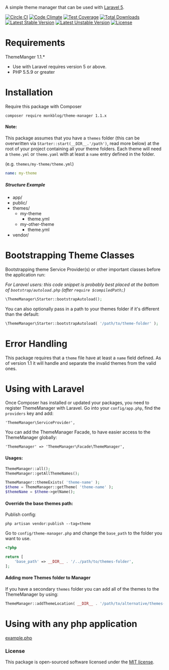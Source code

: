 A simple theme manager that can be used with [Laravel 5](http://laravel.com/).

[![Circle CI](https://circleci.com/gh/monkblog/theme-manager.svg?style=svg)](https://circleci.com/gh/monkblog/theme-manager)
[![Code Climate](https://codeclimate.com/github/monkblog/theme-manager/badges/gpa.svg)](https://codeclimate.com/github/monkblog/theme-manager)
[![Test Coverage](https://codeclimate.com/github/monkblog/theme-manager/badges/coverage.svg)](https://codeclimate.com/github/monkblog/theme-manager/coverage)
[![Total Downloads](https://poser.pugx.org/monkblog/theme-manager/d/total.svg)](https://packagist.org/packages/monkblog/theme-manager)
[![Latest Stable Version](https://poser.pugx.org/monkblog/theme-manager/v/stable.svg)](https://packagist.org/packages/monkblog/theme-manager)
[![Latest Unstable Version](https://poser.pugx.org/monkblog/theme-manager/v/unstable.svg)](https://packagist.org/packages/monkblog/theme-manager)
[![License](https://poser.pugx.org/monkblog/theme-manager/license.svg)](https://packagist.org/packages/monkblog/theme-manager)

# Requirements

ThemeManger 1.1.*
 - Use with Laravel requires version 5 or above.
 - PHP 5.5.9 or greater
 
# Installation

Require this package with Composer

```
composer require monkblog/theme-manager 1.1.x
```

#### Note:
This package assumes that you have a `themes` folder (this can be overwritten via `Starter::start(__DIR__.'/path')`, read more below) at the root of your project containing all your theme folders. 
Each theme will need a `theme.yml` or `theme.yaml` with at least a `name` entry defined in the folder.

(e.g. `themes/my-theme/theme.yml`)
```yaml
name: my-theme
```

##### Structure Example
- app/
- public/
- themes/
  - my-theme
    - theme.yml
  - my-other-theme
    - theme.yml
- vendor/

# Bootstrapping Theme Classes
Bootstrapping theme Service Provider(s) or other important classes before the application run:

*For Laravel users: this code snippet is probably best placed at the bottom of `bootstrap/autoload.php` (after `require $compiledPath;`)*

```php
\ThemeManager\Starter::bootstrapAutoload();
```

You can also optionally pass in a path to your themes folder if it's different than the default:
```php
\ThemeManager\Starter::bootstrapAutoload( '/path/to/theme-folder' );
```

# Error Handling
This package requires that a `theme` file have at least a `name` field defined. As of version 1.1 it will handle and separate the invalid themes from the valid ones.

# Using with Laravel

Once Composer has installed or updated your packages, you need to register ThemeManager with Laravel. Go into your `config/app.php`, find the `providers` key and add:

```
'ThemeManager\ServiceProvider',
```

You can add the ThemeManager Facade, to have easier access to the ThemeManager globally:

```
'ThemeManager' => 'ThemeManager\Facade\ThemeManager',
```

#### Usages:

```php
ThemeManager::all();
ThemeManager::getAllThemeNames();

ThemeManager::themeExists( 'theme-name' );
$theme = ThemeManager::getTheme( 'theme-name' );
$themeName = $theme->getName();
```

#### Override the base themes path:

Publish config:

```
php artisan vendor:publish --tag=theme
```
Go to `config/theme-manager.php` and change the `base_path` to the folder you want to use.
```php
<?php

return [
    'base_path' => __DIR__ . '/../path/to/themes-folder',
];
```

#### Adding more Themes folder to Manager
If you have a secondary `themes` folder you can add all of the themes to the ThemeManager by using:

```php
ThemeManager::addThemeLocation( __DIR__ . '/path/to/alternative/themes-folder' );
```

# Using with any php application

[example.php](https://github.com/monkblog/theme-manager/blob/master/example.php)

### License

This package is open-sourced software licensed under the [MIT license](http://opensource.org/licenses/MIT).